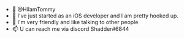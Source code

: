 - 👋 @HiIamTommy
- 👀 I've just started as an iOS developer and I am pretty hooked up.
- 🌱 I'm very friendly and like talking to other people 
- 📫 U can reach me via discord Shadder#6844

<!---
HiIamTommy/HiIamTommy is a ✨ special ✨ repository because its `README.md` (this file) appears on your GitHub profile.
You can click the Preview link to take a look at your changes.
--->
